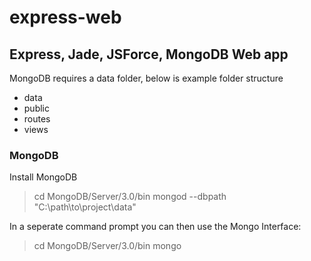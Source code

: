 # express-web
## Express, Jade, JSForce, MongoDB Web app

MongoDB requires a data folder, below is example folder structure

* data
* public
* routes
* views

### MongoDB

Install MongoDB

> cd MongoDB/Server/3.0/bin
> mongod --dbpath "C:\path\to\project\data"

In a seperate command prompt you can then use the Mongo Interface:

> cd MongoDB/Server/3.0/bin
> mongo
